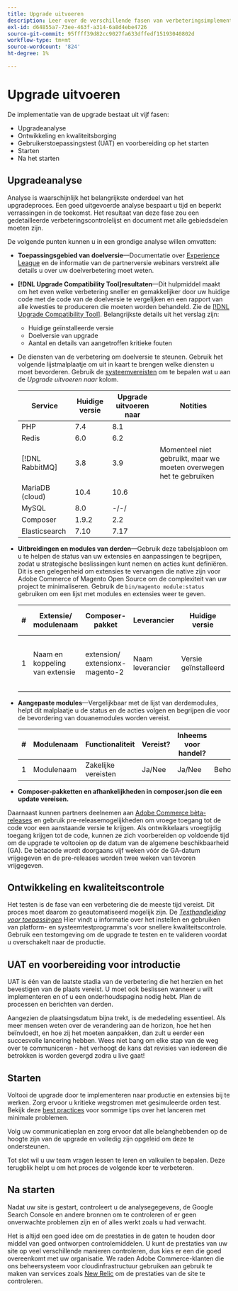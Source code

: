 ```yaml
---
title: Upgrade uitvoeren
description: Leer over de verschillende fasen van verbeteringsimplementatie voor de projecten van Adobe Commerce.
exl-id: d64855a7-73ee-463f-a314-6a8d4ebe4726
source-git-commit: 95ffff39d82cc9027fa633dffedf15193040802d
workflow-type: tm+mt
source-wordcount: '824'
ht-degree: 1%

---
```


# Upgrade uitvoeren

De implementatie van de upgrade bestaat uit vijf fasen:

- Upgradeanalyse
- Ontwikkeling en kwaliteitsborging
- Gebruikerstoepassingstest (UAT) en voorbereiding op het starten
- Starten
- Na het starten

## Upgradeanalyse

Analyse is waarschijnlijk het belangrijkste onderdeel van het upgradeproces. Een goed uitgevoerde analyse bespaart u tijd en beperkt verrassingen in de toekomst. Het resultaat van deze fase zou een gedetailleerde verbeteringscontrolelijst en document met alle gebiedsdelen moeten zijn.

De volgende punten kunnen u in een grondige analyse willen omvatten:

- **Toepassingsgebied van doelversie**—Documentatie over [Experience League](../../release/release-notes/overview.md) en de informatie van de partnerversie webinars verstrekt alle details u over uw doelverbetering moet weten.

- **[!DNL Upgrade Compatibility Tool]resultaten**—Dit hulpmiddel maakt om het even welke verbetering sneller en gemakkelijker door uw huidige code met de code van de doelversie te vergelijken en een rapport van alle kwesties te produceren die moeten worden behandeld. Zie de [[!DNL Upgrade Compatibility Tool]](../upgrade-compatibility-tool/overview.md). Belangrijkste details uit het verslag zijn:

   - Huidige geïnstalleerde versie
   - Doelversie van upgrade
   - Aantal en details van aangetroffen kritieke fouten

- De diensten van de verbetering om doelversie te steunen. Gebruik het volgende lijstmalplaatje om uit in kaart te brengen welke diensten u moet bevorderen. Gebruik de [systeemvereisten](../../installation/system-requirements.md) om te bepalen wat u aan de _Upgrade uitvoeren naar_ kolom.


  | Service | Huidige versie | Upgrade uitvoeren naar | Notities |
  |-----------------|-----------------|------------|----------------------------------------------------------|
  | PHP | 7.4 | 8.1 |                                                          |
  | Redis | 6.0 | 6.2 |                                                          |
  | [!DNL RabbitMQ] | 3.8 | 3.9 | Momenteel niet gebruikt, maar we moeten overwegen het te gebruiken |
  | MariaDB (cloud) | 10.4 | 10.6 |                                                          |
  | MySQL | 8.0 | -/-/ |                                                          |
  | Composer | 1.9.2 | 2.2 |                                                          |
  | Elasticsearch | 7.10 | 7.17 |                                                          |

- **Uitbreidingen en modules van derden**—Gebruik deze tabelsjabloon om u te helpen de status van uw extensies en aanpassingen te begrijpen, zodat u strategische beslissingen kunt nemen en acties kunt definiëren. Dit is een gelegenheid om extensies te vervangen die native zijn voor Adobe Commerce of Magento Open Source om de complexiteit van uw project te minimaliseren. Gebruik de `bin/magento module:status` gebruiken om een lijst met modules en extensies weer te geven.

  | # | Extensie/<br>modulenaam | Composer-pakket | Leverancier | Huidige versie | Functionaliteit | Compatibel met nieuwste<br>Handelsversie? | Problemen | Inheems voor handel? | Handeling | Notities |
  |---|-----------------------------|------------------------------------|-------------|-------------------|-----------------------|---------------------------------------------|--------------------------------------------------|---------------------|-------------------------|-------|
  | 1 | Naam en koppeling van extensie | extension/<br>extensionx-magento-2 | Naam leverancier | Versie geïnstalleerd | Zakelijke vereisten | Ja/Nee | Lijst met geïdentificeerde problemen waarmee deze extensie wordt geconfronteerd | Ja/Nee | Behouden/Vervangen/<br>Verwijderen |       |

- **Aangepaste modules**—Vergelijkbaar met de lijst van derdemodules, helpt dit malplaatje u de status en de acties volgen en begrijpen die voor de bevordering van douanemodules worden vereist.

  | # | Modulenaam | Functionaliteit | Vereist? | Inheems voor handel? | Handeling | Notities |
  |---|--------------|-----------------------|-----------|---------------------|---------------------|-------|
  | 1 | Modulenaam | Zakelijke vereisten | Ja/Nee | Ja/Nee | Behouden/Vervangen/verwijderen |       |

- **Composer-pakketten en afhankelijkheden in composer.json die een update vereisen.**

Daarnaast kunnen partners deelnemen aan [Adobe Commerce bèta-releases](../../release/beta.md) en gebruik pre-releasemogelijkheden om vroege toegang tot de code voor een aanstaande versie te krijgen. Als ontwikkelaars vroegtijdig toegang krijgen tot de code, kunnen ze zich voorbereiden op voldoende tijd om de upgrade te voltooien op de datum van de algemene beschikbaarheid (GA). De bètacode wordt doorgaans vijf weken vóór de GA-datum vrijgegeven en de pre-releases worden twee weken van tevoren vrijgegeven.

## Ontwikkeling en kwaliteitscontrole

Het testen is de fase van een verbetering die de meeste tijd vereist. Dit proces moet daarom zo geautomatiseerd mogelijk zijn. De _[Testhandleiding voor toepassingen](https://developer.adobe.com/commerce/testing/guide/)_ Hier vindt u informatie over het instellen en gebruiken van platform- en systeemtestprogramma&#39;s voor snellere kwaliteitscontrole. Gebruik een testomgeving om de upgrade te testen en te valideren voordat u overschakelt naar de productie.

## UAT en voorbereiding voor introductie

UAT is één van de laatste stadia van de verbetering die het herzien en het bevestigen van de plaats vereist. U moet ook beslissen wanneer u wilt implementeren en of u een onderhoudspagina nodig hebt. Plan de processen en berichten van derden.

Aangezien de plaatsingsdatum bijna trekt, is de mededeling essentieel. Als meer mensen weten over de verandering aan de horizon, hoe het hen beïnvloedt, en hoe zij het moeten aanpakken, dan zult u eerder een succesvolle lancering hebben. Wees niet bang om elke stap van de weg over te communiceren - het verhoogt de kans dat revisies van iedereen die betrokken is worden gevergd zodra u live gaat!

## Starten

Voltooi de upgrade door te implementeren naar productie en extensies bij te werken. Zorg ervoor u kritieke wegstromen met gesimuleerde orden test. Bekijk deze [best practices](../prepare/best-practices.md) voor sommige tips over het lanceren met minimale problemen.

Volg uw communicatieplan en zorg ervoor dat alle belanghebbenden op de hoogte zijn van de upgrade en volledig zijn opgeleid om deze te ondersteunen.

Tot slot wil u uw team vragen lessen te leren en valkuilen te bepalen. Deze terugblik helpt u om het proces de volgende keer te verbeteren.

## Na starten

Nadat uw site is gestart, controleert u de analysegegevens, de Google Search Console en andere bronnen om te controleren of er geen onverwachte problemen zijn en of alles werkt zoals u had verwacht.

Het is altijd een goed idee om de prestaties in de gaten te houden door middel van goed ontworpen controlemiddelen. U kunt de prestaties van uw site op veel verschillende manieren controleren, dus kies er een die goed overeenkomt met uw organisatie. We raden Adobe Commerce-klanten die ons beheersysteem voor cloudinfrastructuur gebruiken aan gebruik te maken van services zoals [New Relic](https://experienceleague.adobe.com/docs/commerce-cloud-service/user-guide/monitor/new-relic.html) om de prestaties van de site te controleren.
